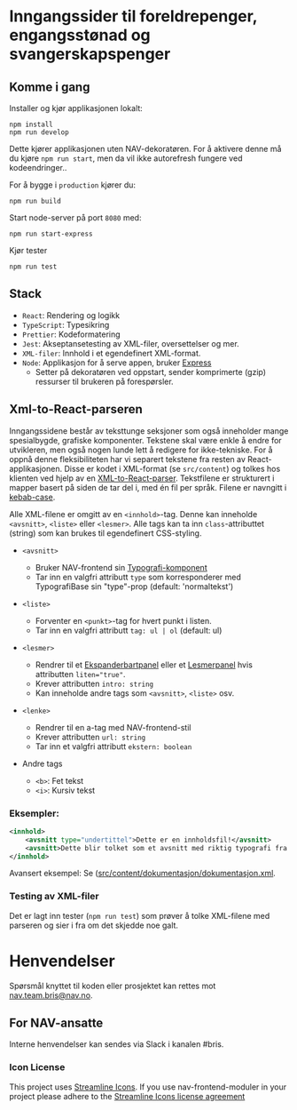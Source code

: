 # Inngangssider til foreldrepenger, engangsstønad og svangerskapspenger

## Komme i gang

Installer og kjør applikasjonen lokalt:

```
npm install
npm run develop
```

Dette kjører applikasjonen uten NAV-dekoratøren. For å aktivere denne må du kjøre `npm run start`, men da vil ikke autorefresh fungere ved kodeendringer..

For å bygge i `production` kjører du:

```
npm run build
```

Start node-server på port `8080` med:

```
npm run start-express
```

Kjør tester

```
npm run test
```

## Stack

-   `React`: Rendering og logikk
-   `TypeScript`: Typesikring
-   `Prettier`: Kodeformatering
-   `Jest`: Akseptansetesting av XML-filer, oversettelser og mer.
-   `XML-filer`: Innhold i et egendefinert XML-format.
-   `Node`: Applikasjon for å serve appen, bruker [Express](https://github.com/expressjs/express)
    -   Setter på dekoratøren ved oppstart, sender komprimerte (gzip) ressurser til brukeren på forespørsler.

## Xml-to-React-parseren

Inngangssidene består av teksttunge seksjoner som også inneholder mange spesialbygde, grafiske komponenter. Tekstene skal være enkle å endre for utvikleren, men også nogen lunde lett å redigere for ikke-tekniske. For å oppnå denne fleksibiliteten har vi separert tekstene fra resten av React-applikasjonen. Disse er kodet i XML-format (se `src/content`) og tolkes hos klienten ved hjelp av en [XML-to-React-parser](https://github.com/CondeNast/xml-to-react#readme). Tekstfilene er strukturert i mapper basert på siden de tar del i, med én fil per språk. Filene er navngitt i [kebab-case](http://wiki.c2.com/?KebabCase).

Alle XML-filene er omgitt av en `<innhold>`-tag. Denne kan inneholde `<avsnitt>`, `<liste>` eller `<lesmer>`. Alle tags kan ta inn `class`-attributtet (string) som kan brukes til egendefinert CSS-styling.

-   `<avsnitt>`

    -   Bruker NAV-frontend sin [Typografi-komponent](https://design.nav.no/components/typografi)
    -   Tar inn en valgfri attributt `type` som korresponderer med TypografiBase sin "type"-prop (default: 'normaltekst')

-   `<liste>`

    -   Forventer en `<punkt>`-tag for hvert punkt i listen.
    -   Tar inn en valgfri attributt `tag: ul | ol` (default: ul)

-   `<lesmer>`

    -   Rendrer til et [Ekspanderbartpanel](https://design.nav.no/components/ekspanderbartpanel) eller et [Lesmerpanel](https://design.nav.no/components/lesmerpanel) hvis attributten `liten="true"`.
    -   Krever attributten `intro: string`
    -   Kan inneholde andre tags som `<avsnitt>`, `<liste>` osv.

-   `<lenke>`

    -   Rendrer til en a-tag med NAV-frontend-stil
    -   Krever attributten `url: string`
    -   Tar inn et valgfri attributt `ekstern: boolean`

-   Andre tags
    -   `<b>`: Fet tekst
    -   `<i>`: Kursiv tekst

### Eksempler:

```xml
<innhold>
    <avsnitt type="undertittel">Dette er en innholdsfil!</avsnitt>
    <avsnitt>Dette blir tolket som et avsnitt med riktig typografi fra NAV-frontend</avsnitt>
</innhold>
```

Avansert eksempel: Se ([src/content/dokumentasjon/dokumentasjon.xml](https://github.com/navikt/foreldrepenger-inngang/blob/master/src/content/dokumentasjon/dokumentasjon.xml).

### Testing av XML-filer

Det er lagt inn tester (`npm run test`) som prøver å tolke XML-filene med parseren og sier i fra om det skjedde noe galt.

# Henvendelser

Spørsmål knyttet til koden eller prosjektet kan rettes mot nav.team.bris@nav.no.

## For NAV-ansatte

Interne henvendelser kan sendes via Slack i kanalen #bris.

### Icon License

This project uses [Streamline Icons](http://www.streamlineicons.com/). If you use nav-frontend-moduler in your project please adhere to the [Streamline Icons license agreement](http://www.streamlineicons.com/license.html)
